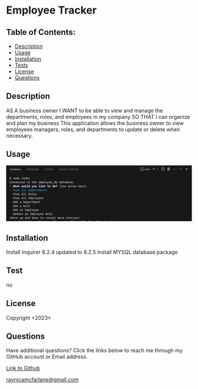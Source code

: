 # Employee Tracker

## Table of Contents:
  - [Description](#description)
  - [Usage](#usage)
  - [Installation](#installation)
  - [Tests](#tests)
  - [License](#license)
  - [Questions](#questions)
 
## Description
AS A business owner
I WANT to be able to view and manage the departments, roles, and employees in my company
SO THAT I can organize and plan my business
This application allows the business owner to view employees managers, roles, and departments to update or delete when necessary. 

## Usage
  ![Employeetracker](https://github.com/raymcfarlane/EmployeeTracker/blob/de51aaa9c6f16110a47bcc94ee61df2c6b1442a3/images/Employeetrack.JPG)

## Installation 
Install Inquirer 8.2.4 updated to 8.2.5
Install MYSQL database package 

## Test
no

## License
Copyright <2023> <Raynica McFarlane>

## Questions

Have additional questions? Click the links below to reach me through my GitHub account or Email address.

[Link to Github](https://github.com/raymcfarlane)

<a href="mailto:raynicamcfarlane@gmail.com">raynicamcfarlane@gmail.com</a>